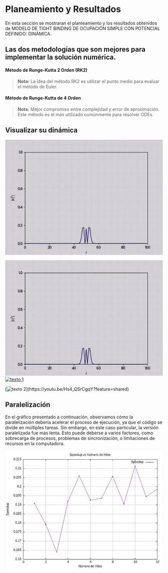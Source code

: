 # Planeamiento  y Resultados 

En esta sección se mostraran el planteamiento y los resultados obtenidos de MODELO DE TIGHT BINDING DE OCUPACIÓN SIMPLE CON POTENCIAL DEFINIDO: DINÁMICA.    


## Las dos metodologías que son mejores para implementar la solución numérica.

####  Método de Runge-Kutta 2  Orden (RK2)


> **Nota:** La idea del método RK2 es utilizar el punto medio para evaluar el método de Euler.

#### Método de Runge-Kutta de 4 Orden
> **Nota:** Mejor compromiso entre complejidad y error de aproximación. Este método es el más utilizado comúnmente para resolver ODEs.

## Visualizar su dinámica
![Animación1](gif1.gif)

![Animación2](gif2.gif)
[![texto 1](http://img.youtube.com/vi/%7Bhttps://youtu.be/FzsupsvYeXg?feature=shared}/0.jpg)](https://youtu.be/FzsupsvYeXg?feature=shared)

[![texto 2]([http://img.youtube.com/vi/%7Bhttps://youtu.be/FzsupsvYeXg?feature=shared}/0.jpg](http://img.youtube.com/vi/{https://youtu.be/Hs4_QSrCgqY?feature=shared}/0.jpg))](https://youtu.be/Hs4_QSrCgqY?feature=shared)
## Paralelización 
En el gráfico presentado a continuación, observamos cómo la paralelización debería acelerar el proceso de ejecución, ya que el código se divide en múltiples tareas. Sin embargo, en este caso particular, la versión paralelizada fue más lenta. Esto puede deberse a varios factores, como sobrecarga de procesos, problemas de sincronización, o limitaciones de recursos en la computadora.    
<div>
<img src="paralelizacion.jpeg"/>
</div>
